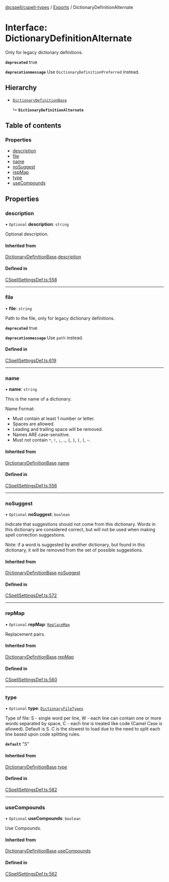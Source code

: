 [@cspell/cspell-types](../README.md) / [Exports](../modules.md) / DictionaryDefinitionAlternate

# Interface: DictionaryDefinitionAlternate

Only for legacy dictionary definitions.

**`deprecated`** true

**`deprecationmessage`** Use `DictionaryDefinitionPreferred` instead.

## Hierarchy

- [`DictionaryDefinitionBase`](DictionaryDefinitionBase.md)

  ↳ **`DictionaryDefinitionAlternate`**

## Table of contents

### Properties

- [description](DictionaryDefinitionAlternate.md#description)
- [file](DictionaryDefinitionAlternate.md#file)
- [name](DictionaryDefinitionAlternate.md#name)
- [noSuggest](DictionaryDefinitionAlternate.md#nosuggest)
- [repMap](DictionaryDefinitionAlternate.md#repmap)
- [type](DictionaryDefinitionAlternate.md#type)
- [useCompounds](DictionaryDefinitionAlternate.md#usecompounds)

## Properties

### description

• `Optional` **description**: `string`

Optional description.

#### Inherited from

[DictionaryDefinitionBase](DictionaryDefinitionBase.md).[description](DictionaryDefinitionBase.md#description)

#### Defined in

[CSpellSettingsDef.ts:558](https://github.com/streetsidesoftware/cspell/blob/1835228/packages/cspell-types/src/CSpellSettingsDef.ts#L558)

___

### file

• **file**: `string`

Path to the file, only for legacy dictionary definitions.

**`deprecated`** true

**`deprecationmessage`** Use `path` instead.

#### Defined in

[CSpellSettingsDef.ts:619](https://github.com/streetsidesoftware/cspell/blob/1835228/packages/cspell-types/src/CSpellSettingsDef.ts#L619)

___

### name

• **name**: `string`

This is the name of a dictionary.

Name Format:
- Must contain at least 1 number or letter.
- Spaces are allowed.
- Leading and trailing space will be removed.
- Names ARE case-sensitive.
- Must not contain `*`, `!`, `;`, `,`, `{`, `}`, `[`, `]`, `~`.

#### Inherited from

[DictionaryDefinitionBase](DictionaryDefinitionBase.md).[name](DictionaryDefinitionBase.md#name)

#### Defined in

[CSpellSettingsDef.ts:556](https://github.com/streetsidesoftware/cspell/blob/1835228/packages/cspell-types/src/CSpellSettingsDef.ts#L556)

___

### noSuggest

• `Optional` **noSuggest**: `boolean`

Indicate that suggestions should not come from this dictionary.
Words in this dictionary are considered correct, but will not be
used when making spell correction suggestions.

Note: if a word is suggested by another dictionary, but found in
this dictionary, it will be removed from the set of
possible suggestions.

#### Inherited from

[DictionaryDefinitionBase](DictionaryDefinitionBase.md).[noSuggest](DictionaryDefinitionBase.md#nosuggest)

#### Defined in

[CSpellSettingsDef.ts:572](https://github.com/streetsidesoftware/cspell/blob/1835228/packages/cspell-types/src/CSpellSettingsDef.ts#L572)

___

### repMap

• `Optional` **repMap**: [`ReplaceMap`](../modules.md#replacemap)

Replacement pairs.

#### Inherited from

[DictionaryDefinitionBase](DictionaryDefinitionBase.md).[repMap](DictionaryDefinitionBase.md#repmap)

#### Defined in

[CSpellSettingsDef.ts:560](https://github.com/streetsidesoftware/cspell/blob/1835228/packages/cspell-types/src/CSpellSettingsDef.ts#L560)

___

### type

• `Optional` **type**: [`DictionaryFileTypes`](../modules.md#dictionaryfiletypes)

Type of file:
S - single word per line,
W - each line can contain one or more words separated by space,
C - each line is treated like code (Camel Case is allowed).
Default is S.
C is the slowest to load due to the need to split each line based upon code splitting rules.

**`default`** "S"

#### Inherited from

[DictionaryDefinitionBase](DictionaryDefinitionBase.md).[type](DictionaryDefinitionBase.md#type)

#### Defined in

[CSpellSettingsDef.ts:582](https://github.com/streetsidesoftware/cspell/blob/1835228/packages/cspell-types/src/CSpellSettingsDef.ts#L582)

___

### useCompounds

• `Optional` **useCompounds**: `boolean`

Use Compounds.

#### Inherited from

[DictionaryDefinitionBase](DictionaryDefinitionBase.md).[useCompounds](DictionaryDefinitionBase.md#usecompounds)

#### Defined in

[CSpellSettingsDef.ts:562](https://github.com/streetsidesoftware/cspell/blob/1835228/packages/cspell-types/src/CSpellSettingsDef.ts#L562)
